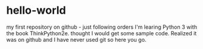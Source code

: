 # hello-world
my first repository on github - just following orders
I'm learing Python 3 with the book ThinkPython2e.  thought I would get some sample code.  Realized it was on github and I have never used git so here you go.
